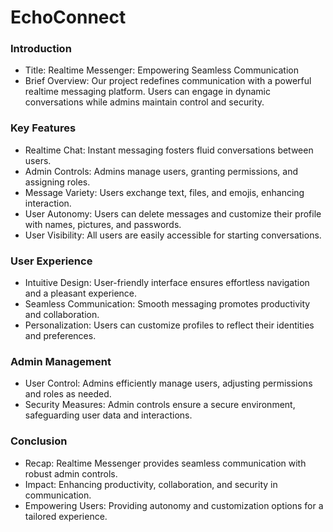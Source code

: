 # EchoConnect
 
 ### Introduction

- Title: Realtime Messenger: Empowering Seamless Communication
- Brief Overview: Our project redefines communication with a powerful realtime messaging platform. Users can engage in dynamic conversations while admins maintain control and security.
### Key Features

- Realtime Chat: Instant messaging fosters fluid conversations between users.
- Admin Controls: Admins manage users, granting permissions, and assigning roles.
- Message Variety: Users exchange text, files, and emojis, enhancing interaction.
- User Autonomy: Users can delete messages and customize their profile with names, pictures, and passwords.
- User Visibility: All users are easily accessible for starting conversations.
### User Experience

- Intuitive Design: User-friendly interface ensures effortless navigation and a pleasant experience.
- Seamless Communication: Smooth messaging promotes productivity and collaboration.
- Personalization: Users can customize profiles to reflect their identities and preferences.
 ### Admin Management

- User Control: Admins efficiently manage users, adjusting permissions and roles as needed.
- Security Measures: Admin controls ensure a secure environment, safeguarding user data and interactions.
### Conclusion

- Recap: Realtime Messenger provides seamless communication with robust admin controls.
- Impact: Enhancing productivity, collaboration, and security in communication.
- Empowering Users: Providing autonomy and customization options for a tailored experience.
